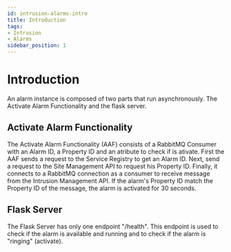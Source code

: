 ```yaml
---
id: intrusion-alarms-intro
title: Introduction
tags:
- Intrusion
- Alarms
sidebar_position: 1
---
```

# Introduction

An alarm instance is composed of two parts that run asynchronously. The Activate Alarm Functionality and the flask server.

## Activate Alarm Functionality
The Activate Alarm Functionality (AAF) consists of a RabbitMQ Consumer with an Alarm ID, a Property ID and an atribute to check if is ativate.
First the AAF sends a request to the Service Registry to get an Alarm ID. Next, send a request to the Site Management API to request his Property ID. Finally, it connects to a RabbitMQ connection as a consumer to receive message from the Intrusion Management API. If the alarm's Property ID match the Property ID of the message, the alarm is activated for 30 seconds.


## Flask Server
The Flask Server has only one endpoint "/health". This endpoint is used to check if the alarm is available and running and to check if the alarm is "ringing" (activate).

